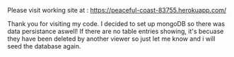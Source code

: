 Please visit working site at : https://peaceful-coast-83755.herokuapp.com/

Thank you for visiting my code. I decided to set up mongoDB so there was data persistance aswell! If there are no table entries showing, it's becuase they have been deleted by another viewer so just let me know and i will seed the database again.